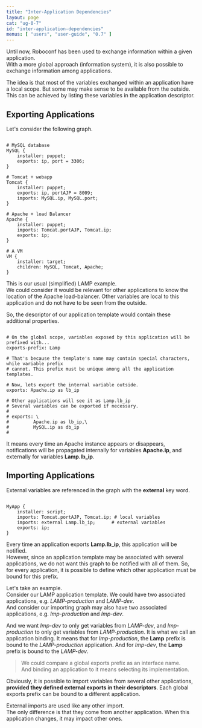 ```yaml
---
title: "Inter-Application Dependencies"
layout: page
cat: "ug-0-7"
id: "inter-application-dependencies"
menus: [ "users", "user-guide", "0.7" ]
---
```


Until now, Roboconf has been used to exchange information within a given application.  
With a more global approach (information system), it is also possible to exchange information
among applications.

The idea is that most of the variables exchanged within an application have a local scope.
But some may make sense to be available from the outside. This can be achieved by listing
these variables in the application descriptor.


## Exporting Applications

Let's consider the following graph.

<pre><code class="language-roboconf">
# MySQL database
MySQL { 
	installer: puppet;
	exports: ip, port = 3306;
}     

# Tomcat + webapp
Tomcat {
	installer: puppet; 
	exports: ip, portAJP = 8009;
	imports: MySQL.ip, MySQL.port;
}

# Apache + load Balancer
Apache { 
	installer: puppet; 
	imports: Tomcat.portAJP, Tomcat.ip;
	exports: ip;
}

# A VM
VM {
	installer: target;
	children: MySQL, Tomcat, Apache;
}
</code></pre>

This is our usual (simplified) LAMP example.  
We could consider it would be relevant for other applications to know the location of the Apache load-balancer.
Other variables are local to this application and do not have to be seen from the outside.

So, the descriptor of our application template would contain these additional properties.

```properties

# On the global scope, variables exposed by this application will be prefixed with...
exports-prefix: Lamp

# That's because the template's name may contain special characters, while variable prefix
# cannot. This prefix must be unique among all the application templates.

# Now, lets export the internal variable outside.
exports: Apache.ip as lb_ip

# Other applications will see it as Lamp.lb_ip
# Several variables can be exported if necessary.
# 
# exports: \
#         Apache.ip as lb_ip,\
#         MySQL.ip as db_ip
# 
```

It means every time an Apache instance appears or disappears, notifications will be propagated internally for
variables **Apache.ip**, and externally for variables **Lamp.lb_ip**.


## Importing Applications

External variables are referenced in the graph with the **external** key word.

<pre><code class="language-roboconf">
MyApp { 
	installer: script; 
	imports: Tomcat.portAJP, Tomcat.ip; # local variables
	imports: external Lamp.lb_ip;      # external variables
	exports: ip;
}
</code></pre>

Every time an application exports **Lamp.lb_ip**, this application will be notified.  
However, since an application template may be associated with several applications, we do not want this graph
to be notified with all of them. So, for every application, it is possible to define which other application must
be bound for this prefix.

Let's take an example.  
Consider our LAMP application template. We could have two associated applications, e.g. *LAMP-production* and *LAMP-dev*.  
And consider our importing graph may also have two associated applications, e.g. *Imp-production* and *Imp-dev*.

And we want *Imp-dev* to only get variables from *LAMP-dev*, and *Imp-production* to only get variables from *LAMP-production*.
It is what we call an application binding. It means that for *Imp-production*, the **Lamp** prefix is bound to the *LAMP-production*
application. And for *Imp-dev*, the **Lamp** prefix is bound to the *LAMP-dev*.

> We could compare a global exports prefix as an interface name.  
> And binding an application to it means selecting its implementation.

Obviously, it is possible to import variables from several other applications, **provided they defined external exports in their descriptors**.
Each global exports prefix can be bound to a different application.

External imports are used like any other import.  
The only difference is that they come from another application. When this application changes, it may impact other ones.
